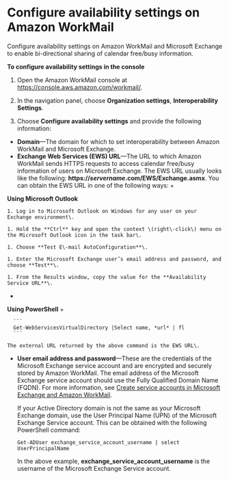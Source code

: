 # Configure availability settings on Amazon WorkMail<a name="enable_interop_wm"></a>

Configure availability settings on Amazon WorkMail and Microsoft Exchange to enable bi\-directional sharing of calendar free/busy information\.

**To configure availability settings in the console**

1. Open the Amazon WorkMail console at [https://console\.aws\.amazon\.com/workmail/](https://console.aws.amazon.com/workmail/)\.

1. In the navigation panel, choose **Organization settings**, **Interoperability Settings**\.

1. Choose **Configure availability settings** and provide the following information: 
+ **Domain**—The domain for which to set interoperability between Amazon WorkMail and Microsoft Exchange\.
+ **Exchange Web Services \(EWS\) URL**—The URL to which Amazon WorkMail sends HTTPS requests to access calendar free/busy information of users on Microsoft Exchange\. The EWS URL usually looks like the following: **https://*servername*\.com/EWS/Exchange\.asmx**\. You can obtain the EWS URL in one of the following ways:
  + 

**Using Microsoft Outlook**

    1. Log in to Microsoft Outlook on Windows for any user on your Exchange environment\.

    1. Hold the **Ctrl** key and open the context \(right\-click\) menu on the Microsoft Outlook icon in the task bar\.

    1. Choose **Test E\-mail AutoConfiguration**\.

    1. Enter the Microsoft Exchange user’s email address and password, and choose **Test**\.

    1. From the Results window, copy the value for the **Availability Service URL**\.
  + 

**Using PowerShell**
    + 

      ```
      Get-WebServicesVirtualDirectory |Select name, *url* | fl
      ```

    The external URL returned by the above command is the EWS URL\.
+ **User email address and password**—These are the credentials of the Microsoft Exchange service account and are encrypted and securely stored by Amazon WorkMail\. The email address of the Microsoft Exchange service account should use the Fully Qualified Domain Name \(FQDN\)\. For more information, see [Create service accounts in Microsoft Exchange and Amazon WorkMail](interoperability.md#create-serviceacct)\.

  If your Active Directory domain is not the same as your Microsoft Exchange domain, use the User Principal Name \(UPN\) of the Microsoft Exchange Service account\. This can be obtained with the following PowerShell command:

  ```
  Get-ADUser exchange_service_account_username | select UserPrincipalName
  ```

  In the above example, **exchange\_service\_account\_username** is the username of the Microsoft Exchange Service account\.